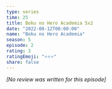 ```yaml
---
type: series
time: 25
title: Boku no Hero Academia 5x2
date: "2022-08-12T00:00:00"
name: "Boku no Hero Academia"
season: 5
episode: 2
rating: 3
ratingEmoji: "⭐️⭐️⭐️"
share: false
---
```


*[No review was written for this episode]*